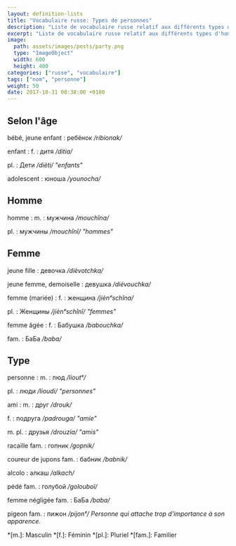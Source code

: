```yaml
---
layout: definition-lists
title: "Vocabulaire russe: Types de personnes"
description: "Liste de vocabulaire russe relatif aux différents types d'homme et à la famille."
excerpt: "Liste de vocabulaire russe relatif aux différents types d'homme et à la famille."
image:
  path: assets/images/posts/party.png
  type: "ImageObject"
  width: 600
  height: 400
categories: ["russe", "vocabulaire"]
tags: ["nom", "personne"]
weight: 50
date: 2017-10-31 00:38:00 +0100
---
```


## Selon l'âge

bébé, jeune enfant
: ребёнок
*/ribionak/*

enfant
: f.
  : дитя
  */ditia/*

  pl.
  : Дети
  */dièti/ "enfants"*

adolescent
: юноша
*/younocha/*


## Homme

homme
: m.
  : мужчина
  */mouchîna/*

  pl.
  : мужчины
  */mouchînî/ "hommes"*


## Femme

jeune fille
: девочка
*/dièvotchka/*

jeune femme, demoiselle
: девушка
*/diévouchka/*

femme (mariée)
: f.
  : женщина
  */jiènᵉschîna/*

  pl.
  : Женщины
  */jiènᵉschînî/ "femmes"*

femme âgée
: f.
  : Бабушка
  */babouchka/*

  fam.
  : БаБа
  */baba/*


## Type

personne
: m.
  : люд
  */lioutᵉ/*

  pl.
  : люди
  */lioudi/ "personnes"*

ami
: m.
  : друг
  */drouk/*

  f.
  : подруга
  */padrouga/ "amie"*

  m. pl.
  : друзья
  */drouzia/ "amis"*

racaille fam.
: гопник
*/gopnik/*

coureur de jupons fam.
: бабник
*/babnik/*

alcolo
: алкаш
*/аlkach/*

pédé fam.
: голубой
*/golouboï/*

femme négligée fam.
: БаБа
*/baba/*

pigeon fam.
: пижон
*/pijonᵉ/ Personne qui attache trop d'importance à son apparence.*


*[m.]: Masculin
*[f.]: Féminin
*[pl.]: Pluriel
*[fam.]: Familier
